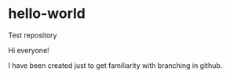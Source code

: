 # hello-world
Test repository

Hi everyone!

I have been created just to get familiarity with branching in github. 
